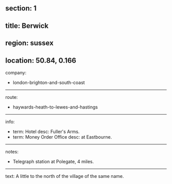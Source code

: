 section: 1
----
title: Berwick
----
region: sussex
----
location: 50.84, 0.166
----
company:
- london-brighton-and-south-coast
----
route:
- haywards-heath-to-lewes-and-hastings
----
info:
- term: Hotel
  desc: Fuller's Arms.
- term: Money Order Office
  desc: at Eastbourne.
----
notes:
- Telegraph station at Polegate, 4 miles.
----
text: A little to the north of the village of the same name.
